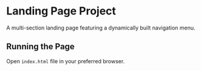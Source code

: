 # Landing Page Project

A multi-section landing page featuring a dynamically built navigation menu. 

## Running the Page

Open `index.html` file in your preferred browser.

